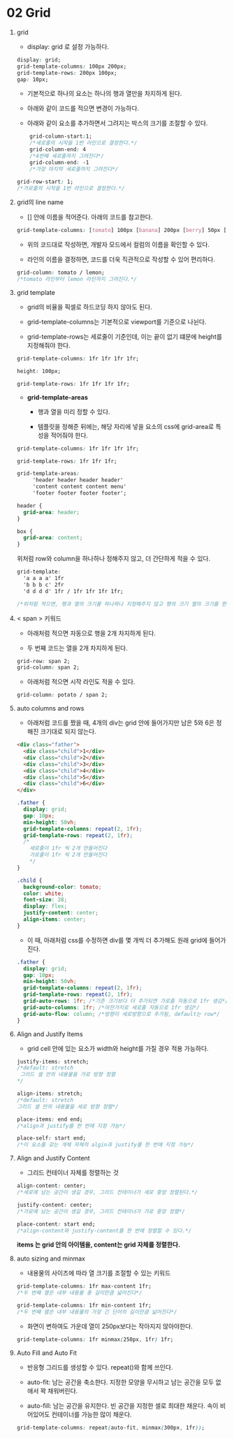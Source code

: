 # 02 Grid

1.  grid

    - display: grid 로 설정 가능하다.

    ```css
    display: grid;
    grid-template-columns: 100px 200px;
    grid-template-rows: 200px 100px;
    gap: 10px;
    ```

    - 기본적으로 하나의 요소는 하나의 행과 열만을 차지하게 된다.

    - 아래와 같이 코드를 적으면 변경이 가능하다.

    - 아래와 같이 요소를 추가하면서 그려지는 박스의 크기를 조절할 수 있다.

    ```css
        grid-column-start:1;
        /*세로줄의 시작을 1번 라인으로 결정한다.*/
        grid-column-end: 4
        /*4번째 세로줄까지 그려진다*/
        grid-column-end: -1
        /*가장 마지막 세로줄까지 그려진다*/
    ```

    ```css
    grid-row-start: 1;
    /*가로줄의 시작을 1번 라인으로 결정한다.*/
    ```

2.  grid의 line name

    - [] 안에 이름을 적어준다. 아래의 코드를 참고한다.

    ```css
    grid-template-columns: [tomato] 100px [banana] 200px [berry] 50px [lemon];
    ```

    - 위의 코드대로 작성하면, 개발자 모드에서 컬럼의 이름을 확인할 수 있다.

    - 라인의 이름을 결정하면, 코드를 더욱 직관적으로 작성할 수 있어 편리하다.

    ```css
    grid-column: tomato / lemon;
    /*tomato 라인부터 lemon 라인까지 그려진다.*/
    ```

3.  grid template

    - grid의 비율을 픽셀로 하드코딩 하지 않아도 된다.

    - grid-template-columns는 기본적으로 viewport를 기준으로 나뉜다.

    - grid-template-rows는 세로줄이 기준인데, 이는 끝이 없기 떄문에 height를 지정해줘야 한다.

    ```css
    grid-template-columns: 1fr 1fr 1fr 1fr;

    height: 100px;

    grid-template-rows: 1fr 1fr 1fr 1fr;
    ```

    - **grid-template-areas**

      - 행과 열을 미리 정할 수 있다.

      - 템플릿을 정해준 뒤에는, 해당 자리에 넣을 요소의 css에 grid-area로 특성을 적어줘야 한다.

    ```css
    grid-template-columns: 1fr 1fr 1fr 1fr;

    grid-template-rows: 1fr 1fr 1fr;

    grid-template-areas: 
         'header header header header'
         'content content content menu'
         'footer footer footer footer';
    ```

    ```css
    header {
      grid-area: header;
    }

    box {
      grid-area: content;
    }
    ```

    위처럼 row와 column을 하나하나 정해주지 않고, 더 간단하게 적을 수 있다.

    ```css
    grid-template:
      'a a a a' 1fr
      'b b b c' 2fr
      'd d d d' 1fr / 1fr 1fr 1fr 1fr;

    /*위처럼 적으면, 행과 열의 크기를 하나하나 지정해주지 않고 행의 크기 열의 크기를 한 번에 grid-template 안에 적을 수 있다.*/
    ```

4.  < span > 키워드

    - 아래처럼 적으면 자동으로 행을 2개 차지하게 된다.

    - 두 번째 코드는 열을 2개 차지하게 된다.

    ```css
    grid-row: span 2;
    grid-column: span 2;
    ```

    - 아래처럼 적으면 시작 라인도 적을 수 있다.

    ```css
    grid-column: potato / span 2;
    ```

5. auto columns and rows

    - 아래처럼 코드를 짰을 때, 4개의 div는 grid 안에 들어가지만 남은 5와 6은 정해진 크기대로 되지 않는다.

    ```html
    <div class="father">
      <div class="child">1</div>
      <div class="child">2</div>
      <div class="child">3</div>
      <div class="child">4</div>
      <div class="child">5</div>
      <div class="child">6</div>
    </div>
    ```

    ```css
    .father {
      display: grid;
      gap: 10px;
      min-height: 50vh;
      grid-template-columns: repeat(2, 1fr);
      grid-template-rows: repeat(2, 1fr);
      /*
        세로줄이 1fr 씩 2개 만들어진다
        가로줄이 1fr 씩 2개 만들어진다
        */
    }

    .child {
      background-color: tomato;
      color: white;
      font-size: 28;
      display: flex;
      justify-content: center;
      align-items: center;
    }
    ```

    - 이 때, 아래처럼 css를 수정하면 div를 몇 개씩 더 추가해도 원래 grid에 들어가진다.

    ```css
    .father {
      display: grid;
      gap: 10px;
      min-height: 50vh;
      grid-template-columns: repeat(2, 1fr);
      grid-template-rows: repeat(2, 1fr);
      grid-auto-rows: 1fr; /*기존 크기보다 더 추가되면 가로줄 자동으로 1fr 생김*/
      grid-auto-columns: 1fr; /*마찬가지로 세로줄 자동으로 1fr 생김*/
      grid-auto-flow: column; /*방향이 세로방향으로 추가됨, default는 row*/
    }
    ```

6. Align and Justify Items

    - grid cell 안에 있는 요소가 width와 height를 가질 경우 적용 가능하다.

    ```css
    justify-items: stretch;
    /*default: stretch
     그리드 셀 안의 내용물을 가로 방향 정렬
    */

    align-items: stretch;
    /*default: stretch
    그리드 셀 안의 내용물을 세로 방향 정렬*/

    place-items: end end;
    /*align과 justify를 한 번에 지정 가능*/

    place-self: start end;
    /*이 요소를 갖는 개체 자체의 algin과 justify를 한 번에 지정 가능*/
    ```

7. Align and Justify Content

    - 그리드 컨테이너 자체를 정렬하는 것

    ```css
    align-content: center;
    /*세로에 남는 공간이 생길 경우, 그리드 컨테이너가 세로 중앙 정렬된다.*/

    justify-content: center;
    /*가로에 남는 공간이 생길 경우, 그리드 컨테이너가 가로 중앙 정렬*/

    place-content: start end;
    /*align-content와 justify-content를 한 번에 정렬할 수 있다.*/
    ```

    **items 는 grid 안의 아이템을, content는 grid 자체를 정렬한다.**

8. auto sizing and minmax

    - 내용물의 사이즈에 따라 열 크기를 조절할 수 있는 키워드

    ```css
    grid-template-columns: 1fr max-content 1fr;
    /*두 번째 열은 내부 내용물 총 길이만큼 넓어진다*/
    ```

    ```css
    grid-template-columns: 1fr min-content 1fr;
    /*두 번째 열은 내부 내용물의 가장 긴 단어의 길이만큼 넓어진다*/
    ```

    - 화면이 변하여도 가운데 열이 250px보다는 작아지지 않아야한다.

    ```css
    grid-template-columns: 1fr minmax(250px, 1fr) 1fr;
    ```

14. Auto Fill and Auto Fit

    - 반응형 그리드를 생성할 수 있다. repeat()와 함께 쓰인다.

    - auto-fit: 남는 공간을 축소한다. 지정한 모양을 무시하고 남는 공간을 모두 없애서 꽉 채워버린다.

    - auto-fill: 남는 공간을 유지한다. 빈 공간을 지정한 셀로 최대한 채운다. 속이 비어있어도 컨테이너를 가능한 많이 채운다.

    ```css
    grid-template-columns: repeat(auto-fit, minmax(300px, 1fr));
    ```
